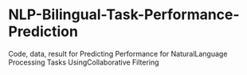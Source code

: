 # NLP-Bilingual-Task-Performance-Prediction
Code, data, result for Predicting Performance for NaturalLanguage Processing Tasks UsingCollaborative Filtering
